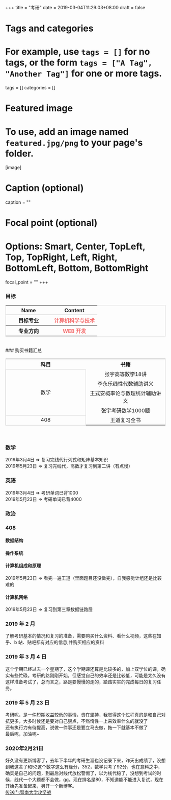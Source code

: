 +++
title = "考研"
date = 2019-03-04T11:29:03+08:00
draft = false

# Tags and categories
# For example, use `tags = []` for no tags, or the form `tags = ["A Tag", "Another Tag"]` for one or more tags.
tags = []
categories = []

# Featured image
# To use, add an image named `featured.jpg/png` to your page's folder. 
[image]
  # Caption (optional)
  caption = ""

  # Focal point (optional)
  # Options: Smart, Center, TopLeft, Top, TopRight, Left, Right, BottomLeft, Bottom, BottomRight
  focal_point = ""
+++

### 目标
<table style="text-align:center;border:1px solid #ddd">
<tr>
  <th width="50%">Name</th>
  <th width="50%">Content</th>
</tr>
<tr>
  <th>目标专业</th>
  <th style="color:#F56C6C">计算机科学与技术</th>
</tr>
<tr>
  <th>专业方向</th>
  <th style="color:#F56C6C">WEB 开发</th>
</tr>
<!-- <tr>
  <th>目标院校</th>
  <th style="color:#F56C6C">浙江大学</th>
</tr>
<tr>
  <th>目标分数</th>
  <th  style="color:#67C23A">380</th>
</tr> -->
</table>

<br>
### 购买书籍汇总

<table style="text-align:center;border:1px solid #ddd">
  <tr>
    <th style="width:50%">科目</th>
    <th  style="width:50%;">书籍</th>
  </tr>
  <tr>
    <td rowspan="5" style="vertical-align:middle;border:1px solid #ddd">数学</td> 
  </tr>
  <tr> 
    <td>张宇高等数学18讲</td>

  </tr>
  <tr> 
    <td>李永乐线性代数辅助讲义</td>

  </tr>
  <tr> 
    <td>王式安概率论与数理统计辅助讲义</td>
  </tr>
  <tr> 
    <td>张宇考研数学1000题</td>
  </tr>
  <tr>
    <td rowspan="2" style="vertical-align:middle;border:1px solid #ddd">408</td> 
  </tr>
  <tr> 
    <td>王道复习全书</td>

  </tr>
  
</table>
<br>

### 数学
2019年3月4日  => 复习完线代行列式和矩阵基本知识
<br>
2019年5月23日 => 复习完线代，高数才复习到第二讲（有点慢）
### 英语
2019年3月4日  => 考研单词已背1000
<br>
2019年5月23日 => 考研单词已背4000
### 政治
### 408
#### 数据结构
#### 操作系统
#### 计算机组成和原理
2019年5月23日 => 看完一遍王道（里面题目还没做完），自我感觉计组还是比较难的
#### 计算机网络
2019年5月23日 => 复习到第三章数据链路层
### 2019 年 2 月
了解考研基本的情况和复习的准备，需要购买什么资料、看什么视频，这些在知乎、b 站、贴吧都有对应的信息,并购买相应的资料
### 2019 年 3 月 4 日
这个学期已经过去一个星期了，这个学期课还算是比较多的，加上双学位的课，确实有些忙碌。考研的路刚刚开始，但感觉自己的效率还是比较低，可能是太久没有这样准备考试了，总而言之，路是要慢慢的走的，踏踏实实的完成每日的复习任务。
### 2019 年 5 月 23 日
考研呢，是一件短期收益较低的事情，贵在坚持，我觉得这个过程真的是和自己对抗更多，大多时候还是要对自己狠点，不然惰性一上来效率什么的就没了
<br>
还有执行力有待提高，说做一件事还是要立马去做，拖一下就基本不做了
<br>
最后呢，加油呢~

### 2020年2月21日
好久没有更新博客了，去年下半年的考研生涯也没记录下来，昨天出成绩了，没想到我这辈子和52这个数字这么有缘分，352，数学只考了92分，也在意料之中，确实是自己的问题，到最后对线代放松警惕了，以为线代稳了，没想到考试的时候，线代一个大题都不会做，gg。现在排名是80，不知道能不能进入复试，现在开始先准备起来，另开一个新博客。
<br>
[传送门:暨南大学攻坚战](../暨南大学攻坚战)